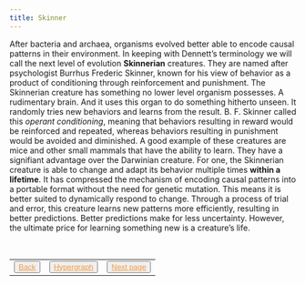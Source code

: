 ```yaml
---
title: Skinner
---
```

After bacteria and archaea, organisms evolved better able to encode causal patterns in their environment. In keeping with Dennett’s terminology we will call the next level of evolution **Skinnerian** creatures. They are named after psychologist Burrhus Frederic Skinner, known for his view of behavior as a product of conditioning through reinforcement and punishment. The Skinnerian creature has something no lower level organism possesses. A rudimentary brain. And it uses this organ to do something hitherto unseen. It randomly tries new behaviors and learns from the result. B. F. Skinner called this _operant conditioning_, meaning that behaviors resulting in reward would be reinforced and repeated, whereas behaviors resulting in punishment would be avoided and diminished. A good example of these creatures are mice and other small mammals that have the ability to learn. They have a signifiant advantage over the Darwinian creature. For one, the Skinnerian creature is able to change and adapt its behavior multiple times **within a lifetime**. It has compressed the mechanism of encoding causal patterns into a portable format without the need for genetic mutation. This means it is better suited to dynamically respond to change. Through a process of trial and error, this creature learns new patterns more efficiently, resulting in better predictions. Better predictions make for less uncertainty. However, the ultimate price for learning something new is a creature’s life.

<table> 
  <tr>  
    <td><button type="button"><a href="/darwin" style="color: #f5993d">Back</a></button></td>  
    <td><button type="button"><a href="/hypergraph" style="color: #f5993d">Hypergraph</a></button></td>   
    <td><button type="button"><a href="/popper" style="color: #f5993d">Next page</a></button> </td>  
  </tr>   
</table>
